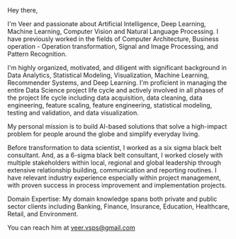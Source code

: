 Hey there,

I'm Veer and passionate about Artificial Intelligence, Deep Learning, Machine Learning, Computer Vision and Natural Language Processing. I have previously worked in the fields of Computer Architecture, Business operation - Operation transformation, Signal and Image Processing, and Pattern Recognition.

I'm highly organized, motivated, and diligent with significant background in Data Analytics, Statistical Modeling, Visualization, Machine Learning, Recommender Systems, and Deep Learning. I'm proficient in managing the entire Data Science project life cycle and actively involved in all phases of the project life cycle including data acquisition, data cleaning, data engineering, feature scaling, feature engineering, statistical modeling, testing and validation, and data visualization.

My personal mission is to build AI-based solutions that solve a high-impact problem for people around the globe and simplify everyday living.

Before transformation to data scientist, I worked as a six sigma black belt consultant. And, as a 6-sigma black belt consultant, I worked closely with multiple stakeholders within local, regional and global leadership through extensive relationship building, communication and reporting routines. I have relevant industry experience especially within project management, with proven success in process improvement and implementation projects.

Domain Expertise: 
My domain knowledge spans both private and public sector clients including Banking, Finance, Insurance, Education, Healthcare, Retail, and Environment.

You can reach him at veer.vsps@gmail.com

